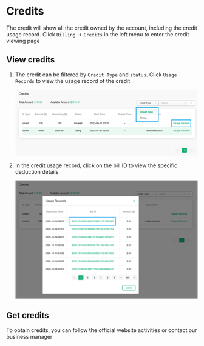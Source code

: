 # Credits

The credit will show all the credit owned by the account, including the credit usage record. Click `Billing` -> `Credits` in the left menu to enter the credit viewing page



## View credits

1. The credit can be filtered by `Credit Type` and `status`. Click `Usage Records` to view the usage record of the credit

   ![credits](./_assets/credits.png)

2. In the credit usage record, click on the bill ID to view the specific deduction details

   ![credits-usage](./_assets/credits-usage.png)


## Get credits

To obtain credits, you can follow the official website activities or contact our business manager